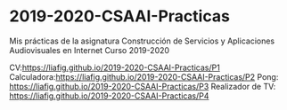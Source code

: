 # 2019-2020-CSAAI-Practicas
Mis prácticas de la asignatura Construcción de Servicios y Aplicaciones Audiovisuales en Internet
Curso 2019-2020  

CV:https://liafig.github.io/2019-2020-CSAAI-Practicas/P1
Calculadora:https://liafig.github.io/2019-2020-CSAAI-Practicas/P2
Pong: https://liafig.github.io/2019-2020-CSAAI-Practicas/P3
Realizador de TV: https://liafig.github.io/2019-2020-CSAAI-Practicas/P4
